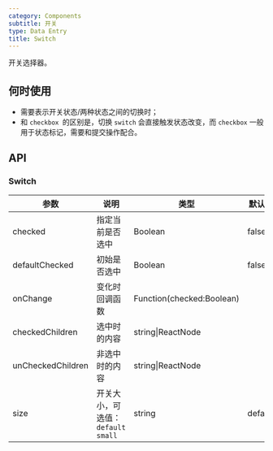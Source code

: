```yaml
---
category: Components
subtitle: 开关
type: Data Entry
title: Switch
---
```


开关选择器。

## 何时使用

- 需要表示开关状态/两种状态之间的切换时；
- 和 `checkbox `的区别是，切换 `switch` 会直接触发状态改变，而 `checkbox` 一般用于状态标记，需要和提交操作配合。

## API

### Switch

| 参数      | 说明                                     | 类型        |默认值 |
|-----------|------------------------------------------|------------|--------|
| checked | 指定当前是否选中 | Boolean    | false    |
| defaultChecked | 初始是否选中 | Boolean  | false |
| onChange | 变化时回调函数 | Function(checked:Boolean) |   |
| checkedChildren | 选中时的内容 | string\|ReactNode |   |
| unCheckedChildren | 非选中时的内容 | string\|ReactNode |  |
| size | 开关大小，可选值：`default` `small` | string  | default |
